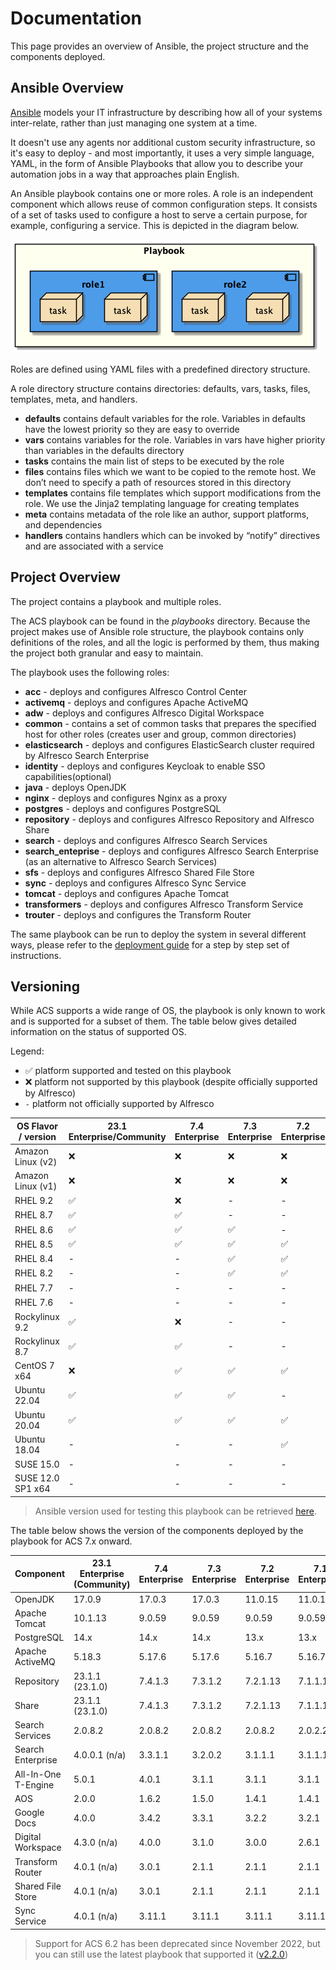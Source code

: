 # Documentation

This page provides an overview of Ansible, the project structure and the components deployed.

## Ansible Overview

[Ansible](https://www.ansible.com/overview/how-ansible-works) models your IT infrastructure by describing how all of your systems inter-relate, rather than just managing one system at a time.

It doesn't use any agents nor additional custom security infrastructure, so it's easy to deploy - and most importantly, it uses a very simple language, YAML, in the form of Ansible Playbooks that allow you to describe your automation jobs in a way that approaches plain English.

An Ansible playbook contains one or more roles. A role is an independent component which allows reuse of common configuration steps. It consists of a set of tasks used to configure a host to serve a certain purpose, for example, configuring a service. This is depicted in the diagram below.

![Playbook Overview](./resources/playbook-overview.png)

Roles are defined using YAML files with a predefined directory structure.

A role directory structure contains directories: defaults, vars, tasks, files, templates, meta, and handlers.

* **defaults** contains default variables for the role. Variables in defaults have the lowest priority so they are easy to override
* **vars** contains variables for the role. Variables in vars have higher priority than variables in the defaults directory
* **tasks** contains the main list of steps to be executed by the role
* **files** contains files which we want to be copied to the remote host. We don’t need to specify a path of resources stored in this directory
* **templates** contains file templates which support modifications from the role. We use the Jinja2 templating language for creating templates
* **meta** contains metadata of the role like an author, support platforms, and dependencies
* **handlers** contains handlers which can be invoked by “notify” directives and are associated with a service

## Project Overview

The project contains a playbook and multiple roles.

The ACS playbook can be found in the _playbooks_ directory. Because the project makes use of Ansible role structure, the playbook contains only definitions of the roles, and all the logic is performed by them, thus making the project both granular and easy to maintain.

The playbook uses the following roles:

* **acc** - deploys and configures Alfresco Control Center
* **activemq** - deploys and configures Apache ActiveMQ
* **adw** - deploys and configures Alfresco Digital Workspace
* **common** - contains a set of common tasks that prepares the specified host
  for other roles (creates user and group, common directories)
* **elasticsearch** - deploys and configures ElasticSearch cluster required by
  Alfresco Search Enterprise
* **identity** - deploys and configures Keycloak to enable SSO
  capabilities(optional)
* **java** - deploys OpenJDK
* **nginx** - deploys and configures Nginx as a proxy
* **postgres** - deploys and configures PostgreSQL
* **repository** - deploys and configures Alfresco Repository and Alfresco Share
* **search** - deploys and configures Alfresco Search Services
* **search_enteprise** - deploys and configures Alfresco Search Enterprise (as
  an alternative to Alfresco Search Services)
* **sfs** - deploys and configures Alfresco Shared File Store
* **sync** - deploys and configures Alfresco Sync Service
* **tomcat** - deploys and configures Apache Tomcat
* **transformers** - deploys and configures Alfresco Transform Service
* **trouter** - deploys and configures the Transform Router

The same playbook can be run to deploy the system in several different ways,
please refer to the [deployment guide](./deployment-guide.md) for a step by step
set of instructions.

## Versioning

While ACS supports a wide range of OS, the playbook is only known to work and is
supported for a subset of them. The table below gives detailed information on
the status of supported OS.

Legend:

* :white_check_mark: platform supported and tested on this playbook
* :x: platform not supported by this playbook (despite officially supported by Alfresco)
* `-` platform not officially supported by Alfresco

| OS Flavor / version | 23.1 Enterprise/Community | 7.4 Enterprise     | 7.3 Enterprise     | 7.2 Enterprise     | 7.1 Enterprise     | 7.0 Enterprise     |
|---------------------|---------------------------|--------------------|--------------------|--------------------|--------------------|--------------------|
| Amazon Linux (v2)   | :x:                       | :x:                | :x:                | :x:                | :x:                | :x:                |
| Amazon Linux (v1)   | :x:                       | :x:                | :x:                | :x:                | :x:                | :x:                |
| RHEL 9.2            | :white_check_mark:        | :x:                | -                  | -                  | -                  | -                  |
| RHEL 8.7            | :white_check_mark:        | :white_check_mark: | -                  | -                  | -                  | -                  |
| RHEL 8.6            | :white_check_mark:        | :white_check_mark: | :white_check_mark: | -                  | -                  | -                  |
| RHEL 8.5            | :white_check_mark:        | :white_check_mark: | :white_check_mark: | :white_check_mark: | -                  | -                  |
| RHEL 8.4            | -                         | -                  | :white_check_mark: | :white_check_mark: | :white_check_mark: | :white_check_mark: |
| RHEL 8.2            | -                         | -                  | :white_check_mark: | :white_check_mark: | :white_check_mark: | :white_check_mark: |
| RHEL 7.7            | -                         | -                  | -                  | -                  | :white_check_mark: | :white_check_mark: |
| RHEL 7.6            | -                         | -                  | -                  | -                  | :white_check_mark: | :white_check_mark: |
| Rockylinux 9.2      | :white_check_mark:        | :x:                | -                  | -                  | -                  | -                  |
| Rockylinux 8.7      | :white_check_mark:        | :white_check_mark: | -                  | -                  | -                  | -                  |
| CentOS 7 x64        | :x:                       | :white_check_mark: | :white_check_mark: | :white_check_mark: | :white_check_mark: | :white_check_mark: |
| Ubuntu 22.04        | :white_check_mark:        | :white_check_mark: | :white_check_mark: | -                  | -                  | -                  |
| Ubuntu 20.04        | :white_check_mark:        | :white_check_mark: | :white_check_mark: | :white_check_mark: | :white_check_mark: | :white_check_mark: |
| Ubuntu 18.04        | -                         | -                  | -                  | :white_check_mark: | :white_check_mark: | :white_check_mark: |
| SUSE 15.0           | -                         | -                  | -                  | -                  | -                  | :x:                |
| SUSE 12.0 SP1 x64   | -                         | -                  | -                  | -                  | -                  | :x:                |

> Ansible version used for testing this playbook can be retrieved [here](https://github.com/Alfresco/alfresco-ansible-deployment/blob/master/Pipfile#L7).

The table below shows the version of the components deployed by the playbook for ACS 7.x onward.

| Component           | 23.1 Enterprise (Community) | 7.4 Enterprise | 7.3 Enterprise | 7.2 Enterprise | 7.1 Enterprise | 7.0 Enterprise |
|---------------------|-----------------------------|----------------|----------------|----------------|----------------|----------------|
| OpenJDK             | 17.0.9                      | 17.0.3         | 17.0.3         | 11.0.15        | 11.0.15        | 11.0.15        |
| Apache Tomcat       | 10.1.13                     | 9.0.59         | 9.0.59         | 9.0.59         | 9.0.59         | 8.5.76         |
| PostgreSQL          | 14.x                        | 14.x           | 14.x           | 13.x           | 13.x           | 13.x           |
| Apache ActiveMQ     | 5.18.3                      | 5.17.6         | 5.17.6         | 5.16.7         | 5.16.7         | 5.16.7         |
| Repository          | 23.1.1 (23.1.0)             | 7.4.1.3        | 7.3.1.2        | 7.2.1.13       | 7.1.1.10       | 7.0.1.4        |
| Share               | 23.1.1 (23.1.0)             | 7.4.1.3        | 7.3.1.2        | 7.2.1.13       | 7.1.1.10       | 7.0.1.4        |
| Search Services     | 2.0.8.2                     | 2.0.8.2        | 2.0.8.2        | 2.0.8.2        | 2.0.2.2        | 2.0.1.1        |
| Search Enterprise   | 4.0.0.1 (n/a)               | 3.3.1.1        | 3.2.0.2        | 3.1.1.1        | 3.1.1.1        | n/a            |
| All-In-One T-Engine | 5.0.1                       | 4.0.1          | 3.1.1          | 3.1.1          | 3.1.1          | 2.3.10         |
| AOS                 | 2.0.0                       | 1.6.2          | 1.5.0          | 1.4.1          | 1.4.1          | 1.4.0          |
| Google Docs         | 4.0.0                       | 3.4.2          | 3.3.1          | 3.2.2          | 3.2.1          | 3.2.1          |
| Digital Workspace   | 4.3.0 (n/a)                 | 4.0.0          | 3.1.0          | 3.0.0          | 2.6.1          | 2.1.0          |
| Transform Router    | 4.0.1 (n/a)                 | 3.0.1          | 2.1.1          | 2.1.1          | 2.1.1          | 1.3.2          |
| Shared File Store   | 4.0.1 (n/a)                 | 3.0.1          | 2.1.1          | 2.1.1          | 2.1.1          | 0.13.0         |
| Sync Service        | 4.0.1 (n/a)                 | 3.11.1         | 3.11.1         | 3.11.1         | 3.11.1         | 3.4.0          |

> Support for ACS 6.2 has been deprecated since November 2022, but you can still use the latest playbook that supported it ([v2.2.0](https://github.com/Alfresco/alfresco-ansible-deployment/releases/tag/v2.2.0))
